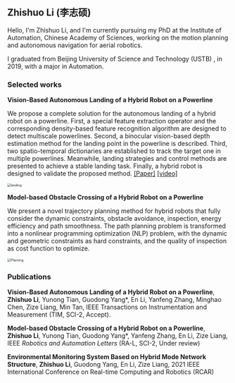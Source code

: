 ## Zhishuo Li (李志硕)

Hello, I'm Zhishuo Li, and I'm currently pursuing my PhD at the Institute of Automation, Chinese Academy of Sciences, working on the motion planning and autonomous navigation for aerial robotics.

I graduated from Beijing University of Science and Technology (USTB) , in 2019, with a major in Automation.

### Selected works

**Vision-Based Autonomous Landing of a Hybrid Robot on a Powerline**

We propose a complete solution for the autonomous landing of a hybrid robot on a powerline. First, a special feature extraction operator and the corresponding density-based feature recognition algorithm are designed to detect multiscale powerlines. Second, a binocular vision-based depth estimation method for the landing point in the powerline is described. Third, two spatio-temporal dictionaries are established to track the target one in multiple powerlines. Meanwhile, landing strategies and control methods are presented to achieve a stable landing task. Finally, a hybrid robot is designed to validate the proposed method. [[Paper]](https://ieeexplore.ieee.org/abstract/document/9963711) [[video]](https://www.youtube.com/watch?v=t8wT92IvGzw)

<img src=".\assets\img\Autonomous_Landing.gif" alt="landing" style="zoom:50%;" />

**Model-based Obstacle Crossing of a Hybrid Robot on a Powerline**

We present a novel trajectory planning method for hybrid robots that fully consider the dynamic constraints, obstacle avoidance, inspection, energy efficiency and path smoothness. The path planning problem is transformed into a nonlinear programming optimization (NLP) problem, with the dynamic and geometric constraints as hard constraints, and the quality of inspection as cost function to optimize. 

<img src=".\assets\img\Planning.gif" alt="Planning" style="zoom:50%;" />



### Publications

**Vision-Based Autonomous Landing of a Hybrid Robot on a Powerline**, **Zhishuo Li**, Yunong Tian, Guodong Yang*, En Li, Yanfeng Zhang, Minghao Chen, Zize Liang, Min Tan, IEEE Transactions on Instrumentation and Measurement (TIM, SCI-2, Accept). 

**Model-based Obstacle Crossing of a Hybrid Robot on a Powerline**, **Zhishuo Li**, Yunong Tian, Guodong Yang*, Yanfeng Zhang, En Li, Zize Liang, IEEE *Robotics and Automation Letters* (RA-L, SCI-2, Under review) 

**Environmental Monitoring System Based on Hybrid Mode Network Structure**, **Zhishuo Li**, Guodong Yang, En Li, Zize Liang, 2021 IEEE International Conference on Real-time Computing and Robotics (RCAR)



<!-- ```markdown
Syntax highlighted code block

# Header 1
## Header 2
### Header 3

- Bulleted
- List

1. Numbered
2. List

**Bold** and _Italic_ and `Code` text

[Link](url) and ![Image](src)

``` -->
